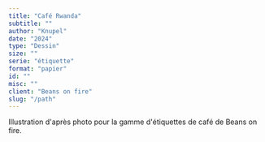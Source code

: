 ```yaml
---
title: "Café Rwanda"
subtitle: ""
author: "Knupel"
date: "2024"
type: "Dessin"
size: ""
serie: "étiquette"
format: "papier"
id: ""
misc: ""
client: "Beans on fire"
slug: "/path"
---
```


Illustration d'après photo pour la gamme d'étiquettes de café de Beans on fire.